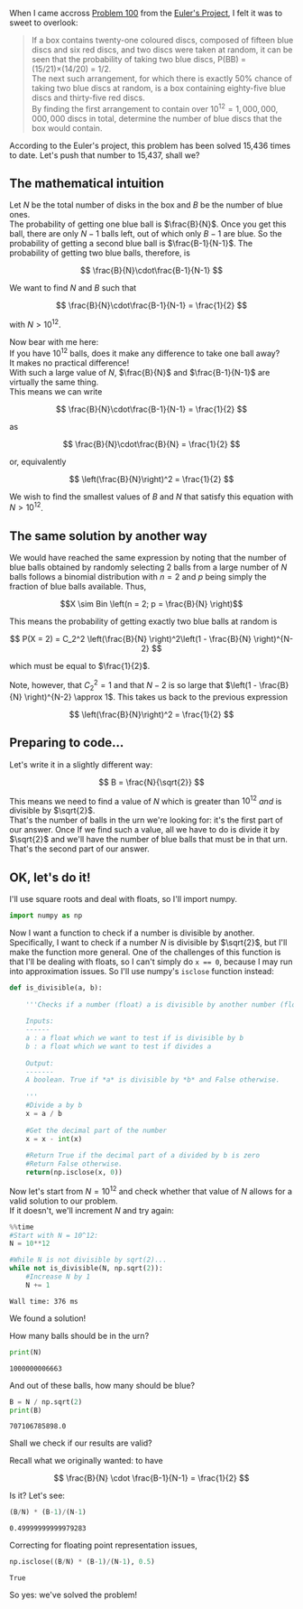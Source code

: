 
When I came accross [Problem 100](https://projecteuler.net/problem=100) from the [Euler's Project](https://projecteuler.net/about), I felt it was to sweet to overlook:

>If a box contains twenty-one coloured discs, composed of fifteen blue discs and six red discs, and two discs were taken at random, it can be seen that the probability of taking two blue discs, P(BB) = (15/21)×(14/20) = 1/2.  
The next such arrangement, for which there is exactly 50% chance of taking two blue discs at random, is a box containing eighty-five blue discs and thirty-five red discs.  
By finding the first arrangement to contain over $10^{12} = 1,000,000,000,000$ discs in total, determine the number of blue discs that the box would contain.

According to the Euler's project, this problem has been solved 15,436 times to date.
Let's push that number to 15,437, shall we?

## The mathematical intuition

Let $N$ be the total number of disks in the box and $B$ be the number of blue ones.  
The probability of getting one blue ball is $\frac{B}{N}$. Once you get this ball, there are only $N-1$ balls left, out of which only $B-1$ are blue. So the probability of getting a second blue ball is $\frac{B-1}{N-1}$. The probability of getting two blue balls, therefore, is 

$$
\frac{B}{N}\cdot\frac{B-1}{N-1}
$$

We want to find $N$ and $B$ such that

$$
\frac{B}{N}\cdot\frac{B-1}{N-1} = \frac{1}{2}
$$

with $N > 10^{12}$.

Now bear with me here:  
If you have $10^{12}$ balls, does it make any difference to take one ball away?  
It makes no practical difference!  
With such a large value of $N$, $\frac{B}{N}$ and $\frac{B-1}{N-1}$ are virtually the same thing.  
This means we can write  

$$
\frac{B}{N}\cdot\frac{B-1}{N-1} = \frac{1}{2}
$$

as

$$
\frac{B}{N}\cdot\frac{B}{N} = \frac{1}{2}
$$

or, equivalently

$$
\left(\frac{B}{N}\right)^2 = \frac{1}{2}
$$

We wish to find the smallest values of $B$ and $N$ that satisfy this equation with $N > 10^{12}$.


## The same solution by another way

We would have reached the same expression by noting that the number of blue balls obtained by randomly selecting 2 balls from a large number of $N$ balls follows a binomial distribution with $n = 2$ and $p$ being simply the fraction of blue balls available. Thus, 

$$X \sim Bin \left(n = 2; p = \frac{B}{N} \right)$$

This means the probability of getting exactly two blue balls at random is

$$
P(X = 2) = C_2^2 \left(\frac{B}{N} \right)^2\left(1 - \frac{B}{N} \right)^{N-2} 
$$

which must be equal to $\frac{1}{2}$.

Note, however, that $C_2^2 = 1$ and that $N-2$ is so large that $\left(1 - \frac{B}{N} \right)^{N-2} \approx 1$. This takes us back to the previous expression

$$
\left(\frac{B}{N}\right)^2 = \frac{1}{2}
$$

## Preparing to code...

Let's write it in a slightly different way:

$$
B = \frac{N}{\sqrt{2}}
$$

This means we need to find a value of $N$ which is greater than $10^{12}$ *and* is divisible by $\sqrt{2}$.  
That's the number of balls in the urn we're looking for: it's the first part of our answer.
Once If we find such a value, all we have to do is divide it by $\sqrt{2}$ and we'll have the number of blue balls that must be in that urn. That's the second part of our answer.

## OK, let's do it!

I'll use square roots and deal with floats, so I'll import numpy.


```python
import numpy as np
```

Now I want a function to check if a number is divisible by another. Specifically, I want to check if a number $N$ is divisible by $\sqrt{2}$, but I'll make the function more general. One of the challenges of this function is that I'll be dealing with floats, so I can't simply do `x == 0`, because I may run into approximation issues. So I'll use numpy's `isclose` function instead:


```python
def is_divisible(a, b):
    
    '''Checks if a number (float) a is divisible by another number (float) b.
    
    Inputs:
    ------
    a : a float which we want to test if is divisible by b
    b : a float which we want to test if divides a
    
    Output:
    -------
    A boolean. True if *a* is divisible by *b* and False otherwise.
    
    '''
    #Divide a by b
    x = a / b 
    
    #Get the decimal part of the number
    x = x - int(x) 
    
    #Return True if the decimal part of a divided by b is zero
    #Return False otherwise.
    return(np.isclose(x, 0)) 
```

Now let's start from $N = 10^{12}$ and check whether that value of $N$ allows for a valid solution to our problem.  
If it doesn't, we'll increment $N$ and try again:


```python
%%time
#Start with N = 10^12:
N = 10**12

#While N is not divisible by sqrt(2)...
while not is_divisible(N, np.sqrt(2)):
    #Increase N by 1
    N += 1
```

    Wall time: 376 ms
    

We found a solution!

How many balls should be in the urn?


```python
print(N)
```

    1000000006663
    

And out of these balls, how many should be blue?


```python
B = N / np.sqrt(2)
print(B)
```

    707106785898.0
    

Shall we check if our results are valid?

Recall what we originally wanted: to have 

$$
\frac{B}{N} \cdot \frac{B-1}{N-1} = \frac{1}{2}
$$

Is it? Let's see:


```python
(B/N) * (B-1)/(N-1)
```




    0.49999999999979283



Correcting for floating point representation issues, 


```python
np.isclose((B/N) * (B-1)/(N-1), 0.5)
```




    True



So yes: we've solved the problem!
